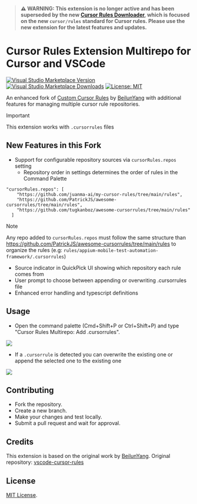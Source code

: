 > **⚠️ WARNING: This extension is no longer active and has been superseded by the new [Cursor Rules Downloader](https://marketplace.visualstudio.com/items?itemName=juanmaguitar.cursor-rules-downloader), which is focused on the new `cursor/rules` standard for Cursor rules. Please use the new extension for the latest features and updates.**

# Cursor Rules Extension Multirepo for Cursor and VSCode

[![Visual Studio Marketplace Version](https://img.shields.io/vscode-marketplace/v/juanmaguitar.custom-cursor-rules-multirepo.svg?label=VSCode%20Marketplace&color=blue)](https://marketplace.visualstudio.com/items?itemName=juanmaguitar.custom-cursor-rules-multirepo)
[![Visual Studio Marketplace Downloads](https://img.shields.io/vscode-marketplace/d/juanmaguitar.custom-cursor-rules-multirepo.svg?label=Downloads&color=green)](https://marketplace.visualstudio.com/items?itemName=juanmaguitar.custom-cursor-rules-multirepo)
[![License: MIT](https://img.shields.io/badge/License-MIT-yellow.svg)](https://opensource.org/licenses/MIT)

An enhanced fork of [Custom Cursor Rules](https://marketplace.visualstudio.com/items?itemName=beilunyang.cursor-rules) by [BeilunYang](https://github.com/beilunyang) with additional features for managing multiple cursor rule repositories.

> [!IMPORTANT]
> This extension works with `.cursorrules` files

## New Features in this Fork

- Support for configurable repository sources via `cursorRules.repos` setting
  - Repository order in settings determines the order of rules in the Command Palette

```
"cursorRules.repos": [
    "https://github.com/juanma-ai/my-cursor-rules/tree/main/rules",
    "https://github.com/PatrickJS/awesome-cursorrules/tree/main/rules",
    "https://github.com/tugkanboz/awesome-cursorrules/tree/main/rules"
  ]
```

> [!NOTE]
> Any repo added to `cursorRules.repos` must follow the same structure than https://github.com/PatrickJS/awesome-cursorrules/tree/main/rules to organize the rules (e.g: `rules/appium-mobile-test-automation-framework/.cursorrules`)

- Source indicator in QuickPick UI showing which repository each rule comes from
- User prompt to choose between appending or overwriting .cursorrules file
- Enhanced error handling and typescript definitions

## Usage

- Open the command palette (Cmd+Shift+P or Ctrl+Shift+P) and type "Cursor Rules Multirepo: Add .cursorrules".

![](./images/1-download-cursorrule.gif)

- If a `.cursorrule` is detected you can overwrite the existing one or append the selected one to the existing one

![](./images/2-append-cursorrule.gif)

## Contributing

- Fork the repository.
- Create a new branch.
- Make your changes and test locally.
- Submit a pull request and wait for approval.

## Credits

This extension is based on the original work by [BeilunYang](https://github.com/beilunyang). Original repository: [vscode-cursor-rules](https://github.com/beilunyang/vscode-cursor-rules)

## License

[MIT License](LICENSE).
